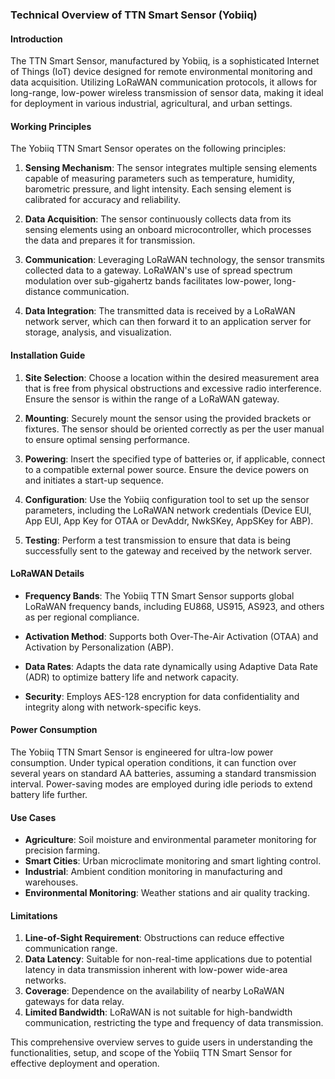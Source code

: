 ### Technical Overview of TTN Smart Sensor (Yobiiq)

#### Introduction
The TTN Smart Sensor, manufactured by Yobiiq, is a sophisticated Internet of Things (IoT) device designed for remote environmental monitoring and data acquisition. Utilizing LoRaWAN communication protocols, it allows for long-range, low-power wireless transmission of sensor data, making it ideal for deployment in various industrial, agricultural, and urban settings.

#### Working Principles
The Yobiiq TTN Smart Sensor operates on the following principles:

1. **Sensing Mechanism**: The sensor integrates multiple sensing elements capable of measuring parameters such as temperature, humidity, barometric pressure, and light intensity. Each sensing element is calibrated for accuracy and reliability.

2. **Data Acquisition**: The sensor continuously collects data from its sensing elements using an onboard microcontroller, which processes the data and prepares it for transmission.

3. **Communication**: Leveraging LoRaWAN technology, the sensor transmits collected data to a gateway. LoRaWAN's use of spread spectrum modulation over sub-gigahertz bands facilitates low-power, long-distance communication.

4. **Data Integration**: The transmitted data is received by a LoRaWAN network server, which can then forward it to an application server for storage, analysis, and visualization.

#### Installation Guide

1. **Site Selection**: Choose a location within the desired measurement area that is free from physical obstructions and excessive radio interference. Ensure the sensor is within the range of a LoRaWAN gateway.

2. **Mounting**: Securely mount the sensor using the provided brackets or fixtures. The sensor should be oriented correctly as per the user manual to ensure optimal sensing performance.

3. **Powering**: Insert the specified type of batteries or, if applicable, connect to a compatible external power source. Ensure the device powers on and initiates a start-up sequence.

4. **Configuration**: Use the Yobiiq configuration tool to set up the sensor parameters, including the LoRaWAN network credentials (Device EUI, App EUI, App Key for OTAA or DevAddr, NwkSKey, AppSKey for ABP).

5. **Testing**: Perform a test transmission to ensure that data is being successfully sent to the gateway and received by the network server.

#### LoRaWAN Details

- **Frequency Bands**: The Yobiiq TTN Smart Sensor supports global LoRaWAN frequency bands, including EU868, US915, AS923, and others as per regional compliance.

- **Activation Method**: Supports both Over-The-Air Activation (OTAA) and Activation by Personalization (ABP).

- **Data Rates**: Adapts the data rate dynamically using Adaptive Data Rate (ADR) to optimize battery life and network capacity.

- **Security**: Employs AES-128 encryption for data confidentiality and integrity along with network-specific keys.

#### Power Consumption

The Yobiiq TTN Smart Sensor is engineered for ultra-low power consumption. Under typical operation conditions, it can function over several years on standard AA batteries, assuming a standard transmission interval. Power-saving modes are employed during idle periods to extend battery life further.

#### Use Cases

- **Agriculture**: Soil moisture and environmental parameter monitoring for precision farming.
- **Smart Cities**: Urban microclimate monitoring and smart lighting control.
- **Industrial**: Ambient condition monitoring in manufacturing and warehouses.
- **Environmental Monitoring**: Weather stations and air quality tracking.

#### Limitations

1. **Line-of-Sight Requirement**: Obstructions can reduce effective communication range.
2. **Data Latency**: Suitable for non-real-time applications due to potential latency in data transmission inherent with low-power wide-area networks.
3. **Coverage**: Dependence on the availability of nearby LoRaWAN gateways for data relay.
4. **Limited Bandwidth**: LoRaWAN is not suitable for high-bandwidth communication, restricting the type and frequency of data transmission.

This comprehensive overview serves to guide users in understanding the functionalities, setup, and scope of the Yobiiq TTN Smart Sensor for effective deployment and operation.